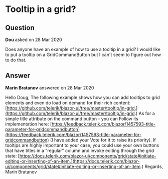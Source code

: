 # Tooltip in a grid?

## Question

**Dou** asked on 28 Mar 2020

Does anyone have an example of how to use a tooltip in a grid? I would like to put a tooltip on a GridCommandButton but I can't seem to figure out how to do that.

## Answer

**Marin Bratanov** answered on 28 Mar 2020

Hello Doug, The following example shows how you can add tooltips to grid elements and even do load on demand for their rich content: [https://github.com/telerik/blazor-ui/tree/master/tooltip/in-grid.](https://github.com/telerik/blazor-ui/tree/master/tooltip/in-grid.) As for a simple title attribute on the command button - you can Follow its implementation here: [https://feedback.telerik.com/blazor/1457593-title-parameter-for-gridcommandbutton](https://feedback.telerik.com/blazor/1457593-title-parameter-for-gridcommandbutton) (I have added your Vote for it to raise its priority). If tooltips are highly important to your case, you could use your own buttons that have titles in a "regular" column and invoke editing through the grid state: [https://docs.telerik.com/blazor-ui/components/grid/state#initiate-editing-or-inserting-of-an-item.](https://docs.telerik.com/blazor-ui/components/grid/state#initiate-editing-or-inserting-of-an-item.) Regards, Marin Bratanov
